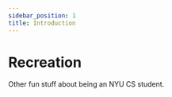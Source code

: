 ```yaml
---
sidebar_position: 1
title: Introduction
---
```


# Recreation

Other fun stuff about being an NYU CS student.
